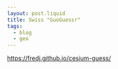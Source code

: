 ```yaml
---
layout: post.liquid
title: Swiss "GuoGuessr"
tags:
  - blog
  - geo
---
```


https://fredj.github.io/cesium-guess/
